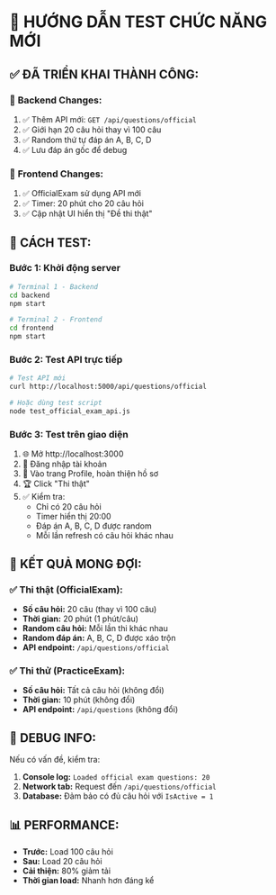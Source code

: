 # 🧪 HƯỚNG DẪN TEST CHỨC NĂNG MỚI

## ✅ **ĐÃ TRIỂN KHAI THÀNH CÔNG:**

### 🔧 **Backend Changes:**
1. ✅ Thêm API mới: `GET /api/questions/official`
2. ✅ Giới hạn 20 câu hỏi thay vì 100 câu
3. ✅ Random thứ tự đáp án A, B, C, D
4. ✅ Lưu đáp án gốc để debug

### 🎨 **Frontend Changes:**
1. ✅ OfficialExam sử dụng API mới
2. ✅ Timer: 20 phút cho 20 câu hỏi
3. ✅ Cập nhật UI hiển thị "Đề thi thật"

## 🚀 **CÁCH TEST:**

### **Bước 1: Khởi động server**
```bash
# Terminal 1 - Backend
cd backend
npm start

# Terminal 2 - Frontend  
cd frontend
npm start
```

### **Bước 2: Test API trực tiếp**
```bash
# Test API mới
curl http://localhost:5000/api/questions/official

# Hoặc dùng test script
node test_official_exam_api.js
```

### **Bước 3: Test trên giao diện**
1. 🌐 Mở http://localhost:3000
2. 🔐 Đăng nhập tài khoản
3. 📝 Vào trang Profile, hoàn thiện hồ sơ
4. 🏆 Click "Thi thật" 
5. ✅ Kiểm tra:
   - Chỉ có 20 câu hỏi
   - Timer hiển thị 20:00
   - Đáp án A, B, C, D được random
   - Mỗi lần refresh có câu hỏi khác nhau

## 🎯 **KẾT QUẢ MONG ĐỢI:**

### ✅ **Thi thật (OfficialExam):**
- **Số câu hỏi:** 20 câu (thay vì 100 câu)
- **Thời gian:** 20 phút (1 phút/câu)
- **Random câu hỏi:** Mỗi lần thi khác nhau
- **Random đáp án:** A, B, C, D được xáo trộn
- **API endpoint:** `/api/questions/official`

### ✅ **Thi thử (PracticeExam):**
- **Số câu hỏi:** Tất cả câu hỏi (không đổi)
- **Thời gian:** 10 phút (không đổi)
- **API endpoint:** `/api/questions` (không đổi)

## 🐛 **DEBUG INFO:**

Nếu có vấn đề, kiểm tra:
1. **Console log:** `Loaded official exam questions: 20`
2. **Network tab:** Request đến `/api/questions/official`
3. **Database:** Đảm bảo có đủ câu hỏi với `IsActive = 1`

## 📊 **PERFORMANCE:**

- **Trước:** Load 100 câu hỏi
- **Sau:** Load 20 câu hỏi
- **Cải thiện:** 80% giảm tải
- **Thời gian load:** Nhanh hơn đáng kể

